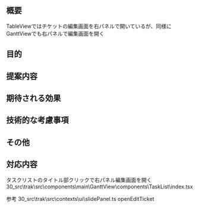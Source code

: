## 概要
TableViewではチケットの編集画面を右パネルで開いているが、同様にGanttViewでも右パネルで編集画面を開く

## 目的

## 提案内容

## 期待される効果

## 技術的な考慮事項

## その他

## 対応内容
タスクリストのタイトル部クリックで右パネル編集画面を開く
30_src\trak\src\components\main\GanttView\components\TaskList\index.tsx

参考
30_src\trak\src\contexts\ui\slidePanel.ts
openEditTicket